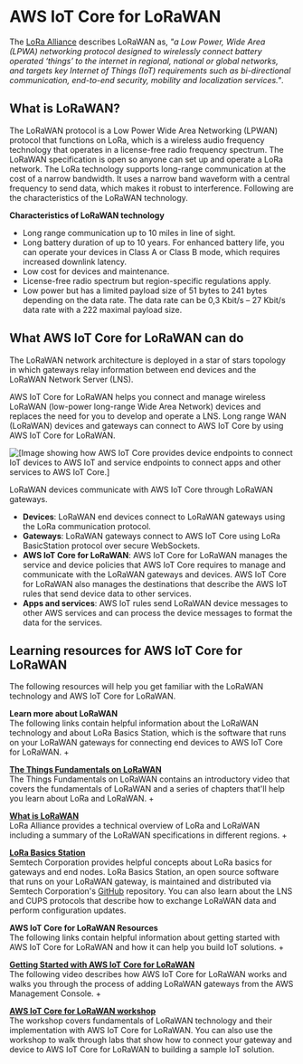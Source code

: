 # AWS IoT Core for LoRaWAN<a name="connect-iot-lorawan"></a>

The [LoRa Alliance](https://lora-alliance.org/about-lorawan) describes LoRaWAN as, *"a Low Power, Wide Area \(LPWA\) networking protocol designed to wirelessly connect battery operated ‘things’ to the internet in regional, national or global networks, and targets key Internet of Things \(IoT\) requirements such as bi\-directional communication, end\-to\-end security, mobility and localization services\."*\.

## What is LoRaWAN?<a name="connect-iot-lorawan-what-is-lorawan"></a>

The LoRaWAN protocol is a Low Power Wide Area Networking \(LPWAN\) protocol that functions on LoRa, which is a wireless audio frequency technology that operates in a license\-free radio frequency spectrum\. The LoRaWAN specification is open so anyone can set up and operate a LoRa network\. The LoRa technology supports long\-range communication at the cost of a narrow bandwidth\. It uses a narrow band waveform with a central frequency to send data, which makes it robust to interference\. Following are the characteristics of the LoRaWAN technology\.

**Characteristics of LoRaWAN technology**
+ Long range communication up to 10 miles in line of sight\.
+ Long battery duration of up to 10 years\. For enhanced battery life, you can operate your devices in Class A or Class B mode, which requires increased downlink latency\.
+ Low cost for devices and maintenance\.
+ License\-free radio spectrum but region\-specific regulations apply\.
+ Low power but has a limited payload size of 51 bytes to 241 bytes depending on the data rate\. The data rate can be 0,3 Kbit/s – 27 Kbit/s data rate with a 222 maximal payload size\.

## What AWS IoT Core for LoRaWAN can do<a name="connect-iot-lorawan-what-is-iot-lorawan"></a>

The LoRaWAN network architecture is deployed in a star of stars topology in which gateways relay information between end devices and the LoRaWAN Network Server \(LNS\)\.

AWS IoT Core for LoRaWAN helps you connect and manage wireless LoRaWAN \(low\-power long\-range Wide Area Network\) devices and replaces the need for you to develop and operate a LNS\. Long range WAN \(LoRaWAN\) devices and gateways can connect to AWS IoT Core by using AWS IoT Core for LoRaWAN\.

![\[Image showing how AWS IoT Core provides device endpoints to connect IoT devices to AWS IoT and service endpoints to connect apps and other services to AWS IoT Core.\]](http://docs.aws.amazon.com/iot/latest/developerguide/images/iot-endpoints.png)

LoRaWAN devices communicate with AWS IoT Core through LoRaWAN gateways\.
+ **Devices**: LoRaWAN end devices connect to LoRaWAN gateways using the LoRa communication protocol\.
+ **Gateways**: LoRaWAN gateways connect to AWS IoT Core using LoRa BasicStation protocol over secure WebSockets\.
+ **AWS IoT Core for LoRaWAN**: AWS IoT Core for LoRaWAN manages the service and device policies that AWS IoT Core requires to manage and communicate with the LoRaWAN gateways and devices\. AWS IoT Core for LoRaWAN also manages the destinations that describe the AWS IoT rules that send device data to other services\.
+ **Apps and services**: AWS IoT rules send LoRaWAN device messages to other AWS services and can process the device messages to format the data for the services\.

## Learning resources for AWS IoT Core for LoRaWAN<a name="connect-iot-lorawan-training-learn-more"></a>

The following resources will help you get familiar with the LoRaWAN technology and AWS IoT Core for LoRaWAN\.

**Learn more about LoRaWAN**  
The following links contain helpful information about the LoRaWAN technology and about LoRa Basics Station, which is the software that runs on your LoRaWAN gateways for connecting end devices to AWS IoT Core for LoRaWAN\.
+ 

**[ The Things Fundamentals on LoRaWAN](https://www.thethingsnetwork.org/docs/lorawan/)**  
The Things Fundamentals on LoRaWAN contains an introductory video that covers the fundamentals of LoRaWAN and a series of chapters that'll help you learn about LoRa and LoRaWAN\.
+ 

**[ What is LoRaWAN](https://lora-alliance.org/resource_hub/what-is-lorawan/)**  
LoRa Alliance provides a technical overview of LoRa and LoRaWAN including a summary of the LoRaWAN specifications in different regions\.
+ 

**[ LoRa Basics Station](https://lora-developers.semtech.com/resources/tools/lora-basics/)**  
Semtech Corporation provides helpful concepts about LoRa basics for gateways and end nodes\. LoRa Basics Station, an open source software that runs on your LoRaWAN gateway, is maintained and distributed via Semtech Corporation's [ GitHub](https://github.com/lorabasics/basicstation) repository\. You can also learn about the LNS and CUPS protocols that describe how to exchange LoRaWAN data and perform configuration updates\.

**AWS IoT Core for LoRaWAN Resources**  
The following links contain helpful information about getting started with AWS IoT Core for LoRaWAN and how it can help you build IoT solutions\.
+ 

**[ Getting Started with AWS IoT Core for LoRaWAN](https://www.youtube.com/watch?v=6-ZrdRjqdTk/)**  
 The following video describes how AWS IoT Core for LoRaWAN works and walks you through the process of adding LoRaWAN gateways from the AWS Management Console\.
+ 

**[AWS IoT Core for LoRaWAN workshop](https://iotwireless.workshop.aws/en/)**  
The workshop covers fundamentals of LoRaWAN technology and their implementation with AWS IoT Core for LoRaWAN\. You can also use the workshop to walk through labs that show how to connect your gateway and device to AWS IoT Core for LoRaWAN to building a sample IoT solution\.